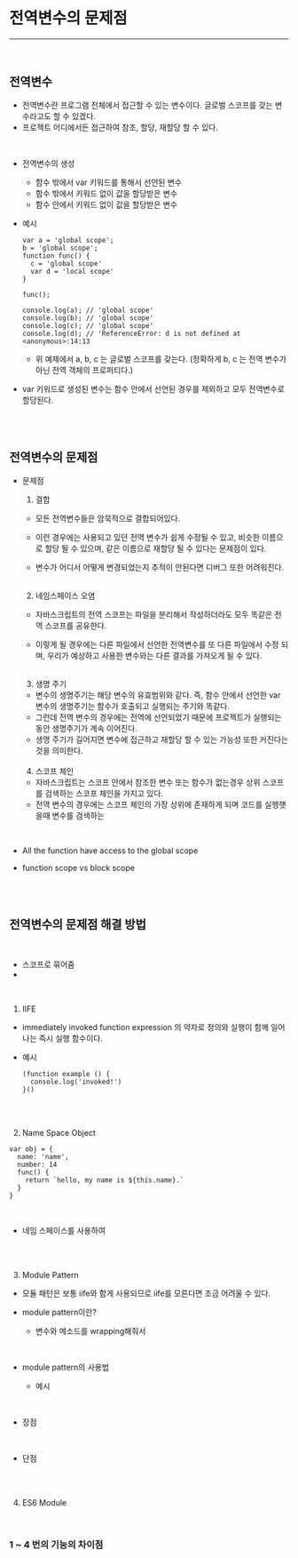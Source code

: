 # 전역변수의 문제점

---

<br>

## 전역변수

- 전역변수란 프로그램 전체에서 접근할 수 있는 변수이다. 글로벌 스코프를 갖는 변수라고도 할 수 있겠다.
- 프로젝트 어디에서든 접근하여 참조, 할당, 재할당 할 수 있다.

<br>

- 전역변수의 생성

  - 함수 밖에서 var 키워드를 통해서 선언된 변수
  - 함수 밖에서 키워드 없이 값을 할당받은 변수
  - 함수 안에서 키워드 없이 값을 할당받은 변수

- 예시

  ```
  var a = 'global scope';
  b = 'global scope';
  function func() {
    c = 'global scope'
    var d = 'local scope'
  }

  func();

  console.log(a); // 'global scope'
  console.log(b); // 'global scope'
  console.log(c); // 'global scope'
  console.log(d); // 'ReferenceError: d is not defined at <anonymous>:14:13
  ```

  - 위 예제에서 a, b, c 는 글로벌 스코프를 갖는다.
    (정확하게 b, c 는 전역 변수가아닌 전역 객체의 프로퍼티다.)

- var 키워드로 생성된 변수는 함수 안에서 선언된 경우를 제외하고 모두 전역변수로 할당된다.

<br>
<br>

## 전역변수의 문제점

- 문제점

  1. 결합

  - 모든 전역변수들은 암묵적으로 결합되어있다.
  - 이런 경우에는 사용되고 있던 전역 변수가 쉽게 수정될 수 있고, 비슷한 이름으로 할당 될 수 있으며, 같은 이름으로 재할당 될 수 있다는 문제점이 있다.
  - 변수가 어디서 어떻게 변경되었는지 추적이 안된다면 디버그 또한 어려워진다.

    <br>

  2. 네임스페이스 오염

  - 자바스크립트의 전역 스코프는 파일을 분리해서 작성하더라도 모두 똑같은 전역 스코프를 공유한다.
  - 이렇게 될 경우에는 다른 파일에서 선언한 전역변수를 또 다른 파일에서 수정 되며, 우리가 예상하고 사용한 변수와는 다른 결과를 가져오게 될 수 있다.

    <br>

  3. 생명 주기

  - 변수의 생명주기는 해당 변수의 유효범위와 같다. 즉, 함수 안에서 선언한 var 변수의 생명주기는 함수가 호출되고 실행되는 주기와 똑같다.
  - 그런데 전역 변수의 경우에는 전역에 선언되었기 때문에 프로젝트가 실행되는 동안 생명주기가 계속 이어진다.
  - 생명 주기가 길어지면 변수에 접근하고 재할당 할 수 있는 가능성 또한 커진다는 것을 의미한다.

  <br>

  4. 스코프 체인

  - 자바스크립트는 스코프 안에서 참조한 변수 또는 함수가 없는경우 상위 스코프를 검색하는 스코프 체인을 가지고 있다.
  - 전역 변수의 경우에는 스코프 체인의 가장 상위에 존재하게 되며 코드를 실행햇을때 변수를 검색하는

<br>

- All the function have access to the global scope

- function scope vs block scope

<br>
<br>

## 전역변수의 문제점 해결 방법

<br>

- 스코프로 묶어줌
-

<br>

1. IIFE

- immediately invoked function expression 의 약자로 정의와 실행이 함께 일어나는 즉시 실행 함수이다.

- 예시
  ```
  (function example () {
    console.log('invoked!')
  }()
  ```

<br>
<br>

2. Name Space Object

```
var obj = {
  name: 'name',
  number: 14
  func() {
    return `hello, my name is ${this.name}.`
  }
}
```

<br>

- 네임 스페이스를 사용하여

<br>
<br>

3. Module Pattern

- 모듈 패턴은 보통 iife와 함게 사용되므로 iife를 모른다면 조금 어려울 수 있다.

- module pattern이란?
  - 변수와 메소드를 wrapping해줘서

<br>

- module pattern의 사용법

  - 예시

<br>

- 장점

<br>

- 단점

<br>
<br>

4. ES6 Module

<br>

### 1 ~ 4 번의 기능의 차이점
